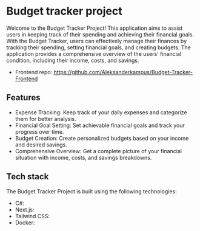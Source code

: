 # Budget tracker project

Welcome to the Budget Tracker Project! This application aims to assist users in keeping track of their spending and achieving their financial goals. With the Budget Tracker, users can effectively manage their finances by tracking their spending, setting financial goals, and creating budgets. The application provides a comprehensive overview of the users' financial condition, including their income, costs, and savings.

- Frontend repo: https://github.com/Aleksanderkampus/Budget-Tracker-Frontend

## Features

- Expense Tracking: Keep track of your daily expenses and categorize them for better analysis.
- Financial Goal Setting: Set achievable financial goals and track your progress over time.
- Budget Creation: Create personalized budgets based on your income and desired savings.
- Comprehensive Overview: Get a complete picture of your financial situation with income, costs, and savings breakdowns.

## Tech stack

The Budget Tracker Project is built using the following technologies:

- C#:
- Next.js:
- Tailwind CSS:
- Docker:
